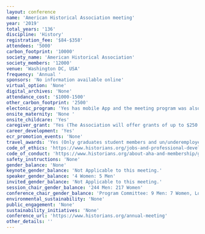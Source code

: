 ```yaml
---
layout: conference 
name: 'American Historical Association meeting'
year: '2019'
total_years: '136'
discipline: 'History'
registration_fee: '$84-$358'
attendees: '5000'
carbon_footprint: '10000'
society_name: 'American Historical Association'
society_members: '12000'
venue: 'Washington DC, USA'
frequency: 'Annual '
sponsors: 'No information available online'
virtual_option: 'None'
digital_archives: 'None'
attendance_cost: '$1000-1500'
other_carbon_footprint: '2500'
electonic_program: 'Yes has mobile App and the meeting program was also available online.'
onsite_maternity: 'None '
onsite_childcare: 'Yes'
caregiver_grant: 'Yes (The Association will offer grants of up to $250 USD to assist AHA members who have childcare costs during the meeting. The grants are intended to help offset the cost of child care, enabling attendees with dependent children to attend the meeting.)'
career_development: 'Yes'
ecr_promotion_events: 'None'
travel_awards: 'Yes (Only graduates student members and un/underemployed members of the Association are eligible to apply for the AHA Council Annual Meeting Travel Grants. Please note: No individual is eligible to receive more than one travel grant. Preference will be given to those who have previously applied but not received an award. $200-$400 each)'
code_of_ethics: 'https://www.historians.org/jobs-and-professional-development/statements-standards-and-guidelines-of-the-discipline/statement-on-standards-of-professional-conduct'
code_of_conduct: 'https://www.historians.org/about-aha-and-membership/governance/policies-and-documents-of-the-association/code-of-professional-conduct-at-officially-sanctioned-aha-activities'
safety_instructions: 'None'
gender_balance: 'None'
keynote_gender_balance: 'Not Applicable to this meeting.'
speaker_gender_balance: '4 Women: 5 Men'
invited_gender_balance: 'Not Applicable to this meeting.'
session_chair_gender_balance: '244 Men: 217 Women'
conference_chair_gender_balance: 'Program Committee: 9 Men: 7 Women, Local committee: 5 Women: 4 Men'
environmental_sustainability: 'None'
public_engagement: 'None'
sustainability_initiatives: 'None'
conference_url: 'https://www.historians.org/annual-meeting'
other_details: ''
---
```

